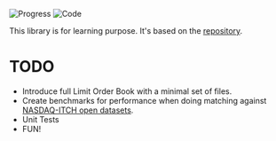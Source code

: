 ![Progress](https://progress-bar.dev/15/?title=Code)
![Code](https://img.shields.io/badge/-c++-black?logo=c%2B%2B&style=social)


This library is for learning purpose. It's based on the [repository](https://github.com/alexrichterxyz/research_limit_order_book/tree/main).

# TODO

* Introduce full Limit Order Book with a minimal set of files.
* Create benchmarks for performance when doing matching against [NASDAQ-ITCH open datasets](https://emi.nasdaq.com/ITCH/Nasdaq%20ITCH/).
* Unit Tests
* FUN!


